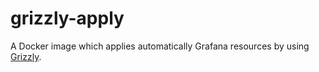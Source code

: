 # grizzly-apply

A Docker image which applies automatically Grafana resources by using [Grizzly](https://grafana.github.io/grizzly/).